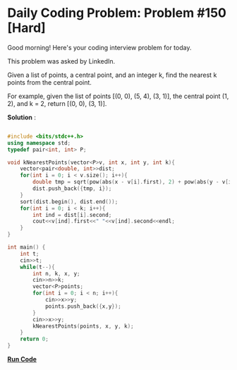 # Daily Coding Problem: Problem #150 [Hard]

Good morning! Here's your coding interview problem for today.

This problem was asked by LinkedIn.

Given a list of points, a central point, and an integer k, find the nearest k points from the central point.

For example, given the list of points [(0, 0), (5, 4), (3, 1)], the central point (1, 2), and k = 2, return [(0, 0), (3, 1)].

**Solution** :

```cpp

#include <bits/stdc++.h>
using namespace std;
typedef pair<int, int> P;

void kNearestPoints(vector<P>v, int x, int y, int k){
    vector<pair<double, int>>dist;
    for(int i = 0; i < v.size(); i++){
        double tmp = sqrt(pow(abs(x - v[i].first), 2) + pow(abs(y - v[i].second), 2));
        dist.push_back({tmp, i});
    }
    sort(dist.begin(), dist.end());
    for(int i = 0; i < k; i++){
        int ind = dist[i].second;
        cout<<v[ind].first<<" "<<v[ind].second<<endl;
    }
}

int main() {
    int t;
    cin>>t;
    while(t--){
        int n, k, x, y;
        cin>>n>>k;
        vector<P>points;
        for(int i = 0; i < n; i++){
            cin>>x>>y;
            points.push_back({x,y});
        }
        cin>>x>>y;
        kNearestPoints(points, x, y, k);
    }
    return 0;
}

```

**[Run Code](https://ide.geeksforgeeks.org/4FIsVF03LD)**